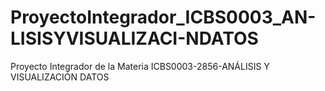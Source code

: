 # ProyectoIntegrador_ICBS0003_AN-LISISYVISUALIZACI-NDATOS
 Proyecto Integrador de la Materia ICBS0003-2856-ANÁLISIS Y VISUALIZACIÓN DATOS
